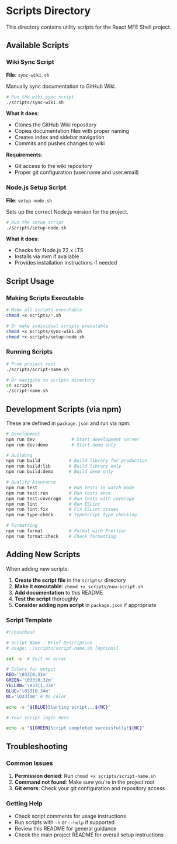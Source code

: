 # Scripts Directory

This directory contains utility scripts for the React MFE Shell project.

## Available Scripts

### Wiki Sync Script

**File**: `sync-wiki.sh`

Manually sync documentation to GitHub Wiki.

```bash
# Run the wiki sync script
./scripts/sync-wiki.sh
```

**What it does**:
- Clones the GitHub Wiki repository
- Copies documentation files with proper naming
- Creates index and sidebar navigation
- Commits and pushes changes to wiki

**Requirements**:
- Git access to the wiki repository
- Proper git configuration (user.name and user.email)

### Node.js Setup Script

**File**: `setup-node.sh`

Sets up the correct Node.js version for the project.

```bash
# Run the setup script
./scripts/setup-node.sh
```

**What it does**:
- Checks for Node.js 22.x LTS
- Installs via nvm if available
- Provides installation instructions if needed

## Script Usage

### Making Scripts Executable

```bash
# Make all scripts executable
chmod +x scripts/*.sh

# Or make individual scripts executable
chmod +x scripts/sync-wiki.sh
chmod +x scripts/setup-node.sh
```

### Running Scripts

```bash
# From project root
./scripts/script-name.sh

# Or navigate to scripts directory
cd scripts
./script-name.sh
```

## Development Scripts (via npm)

These are defined in `package.json` and run via npm:

```bash
# Development
npm run dev              # Start development server
npm run dev:demo         # Start demo only

# Building
npm run build           # Build library for production
npm run build:lib       # Build library only
npm run build:demo      # Build demo only

# Quality Assurance
npm run test            # Run tests in watch mode
npm run test:run        # Run tests once
npm run test:coverage   # Run tests with coverage
npm run lint            # Run ESLint
npm run lint:fix        # Fix ESLint issues
npm run type-check      # TypeScript type checking

# Formatting
npm run format          # Format with Prettier
npm run format:check    # Check formatting
```

## Adding New Scripts

When adding new scripts:

1. **Create the script file** in the `scripts/` directory
2. **Make it executable**: `chmod +x scripts/new-script.sh`
3. **Add documentation** to this README
4. **Test the script** thoroughly
5. **Consider adding npm script** in `package.json` if appropriate

### Script Template

```bash
#!/bin/bash

# Script Name - Brief Description
# Usage: ./scripts/script-name.sh [options]

set -e  # Exit on error

# Colors for output
RED='\033[0;31m'
GREEN='\033[0;32m'
YELLOW='\033[1;33m'
BLUE='\033[0;34m'
NC='\033[0m' # No Color

echo -e "${BLUE}Starting script...${NC}"

# Your script logic here

echo -e "${GREEN}Script completed successfully!${NC}"
```

## Troubleshooting

### Common Issues

1. **Permission denied**: Run `chmod +x scripts/script-name.sh`
2. **Command not found**: Make sure you're in the project root
3. **Git errors**: Check your git configuration and repository access

### Getting Help

- Check script comments for usage instructions
- Run scripts with `-h` or `--help` if supported
- Review this README for general guidance
- Check the main project README for overall setup instructions
